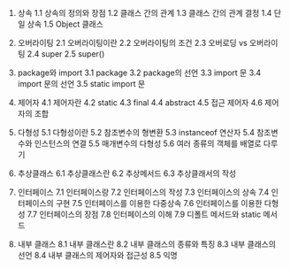 1. 상속
1.1 상속의 정의와 장점
1.2 클래스 간의 관계
1.3 클래스 간의 관계 결정
1.4 단일 상속
1.5 Object 클래스

2. 오버라이팅
2.1 오버라이팅이란
2.2 오버라이팅의 조건
2.3 오버로딩 vs 오버라이팅
2.4 super
2.5 super()

3. package와 import
3.1 package
3.2 package의 선언
3.3 import 문
3.4 import 문의 선언
3.5 static import 문

4. 제어자
4.1 제어자란
4.2 static
4.3 final
4.4 abstract
4.5 접근 제어자
4.6 제어자의 조합

5. 다형성
5.1 다형성이란
5.2 참조변수의 형변환
5.3 instanceof 연산자
5.4 참조변수와 인스턴스의 연결
5.5 매개변수의 다형성
5.6 여러 종류의 객체를 배열로 다루기

6. 추상클래스
6.1 추상클래스란
6.2 추상메서드
6.3 추상클래서의 작성

7. 인터페이스
7.1 인터페이스랑
7.2 인터페이스의 작성
7.3 인터페이스의 상속
7.4 인터페이스의 구현
7.5 인터페이스를 이용한 다중상속
7.6 인터페이스를 이용한 다형성
7.7 인터페이스의 장점
7.8 인터페이스의 이해
7.9 디폴트 메서드와 static 메서드

8. 내부 클래스
8.1 내부 클래스란
8.2 내부 클래스의 종류와 특징
8.3 내부 클래스의 선언
8.4 내부 클래스의 제어자와 접근성
8.5 익명 
